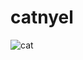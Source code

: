# catnyel

![cat](https://media.tenor.com/F-1fXpN8Wc8AAAAC/cat-stare-meme-tiktok-gato-encarando-tiktok.gif)
